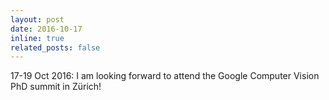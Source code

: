 ```yaml
---
layout: post
date: 2016-10-17
inline: true
related_posts: false
---
```


17-19 Oct 2016: I am looking forward to attend the Google Computer Vision PhD summit in Zürich!